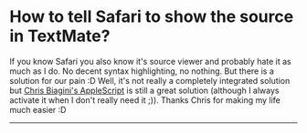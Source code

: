 # How to tell Safari to show the source in TextMate?

If you know Safari you also know it's source viewer and probably hate it as much as I do. No decent syntax highlighting, no nothing. But there is a solution for our pain :D Well, it's not really a completely integrated solution but [Chris Biagini's AppleScript](http://assortedgeekery.com/scripts/ViewSourceinTM) is still a great solution (although I always activate it when I don't really need it ;)). Thanks Chris for making my life much easier :D

-------------------------------

